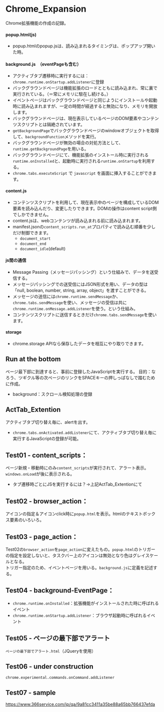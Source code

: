 # Chrome_Expansion
Chrome拡張機能の作成の記録。  
#### popup.html(js)
- popup.htmlのpopup.jsは、読み込まれるタイミングは、ポップアップ開いた時。
#### background.js　（eventPageも含む）
- アクティブタブ遷移時に実行するには：`chrome.runtime.onStartup.addListener`に登録
- バックグラウンドページは機能拡張のロードとともに読み込まれ、常に裏で実行されている。（＝常にメモリに駐在し続ける。）  
- イベントページはバックグラウンドページと同じようにインストールや起動時に読み込まれますが、一定の時間が経過すると無効になり、メモリを開放します。  
- バックグラウンドページは、現在表示しているページのDOM要素やコンテンツスクリプトとは隔絶されています。  
- `getBackgroundPage`でバックグラウンドページのwindowオブジェクトを取得して、`backgroundFunction`メソッドを実行。  
- バックグラウンドページが無効の場合の対処方法として、`runtime.getBackgroundPage`を用いる。  
- バックグラウンドページにて、機能拡張のインストール時に実行される`runtime.onInstalled`と、起動時に実行される`runtime.onStartup`を利用する。  
- `chrome.tabs.executeScript` で `javascript` を画面に挿入することができます。
#### content.js
- コンテンツスクリプトを利用して、現在表示中のページを構成しているDOM要素を読み込んだり、変更したりできます。DOMの操作はcontent script側でしかできません。  
- content.jsは、webコンテンツが読み込まれる前に読み込まれます。
- manifest.jsonの`content_scripts.run_at`プロパティで読み込む順番を少しだけ制御できます。
  - `document_start`
  - `document_end`
  - `document_idle`(default)
#### js間の通信
- Message Passing（メッセージパッシング）という仕組みで、データを送受信する。  
- メッセージパッシングでの送受信にはJSON形式を用い、データの型は「null, boolean, number, string, array, object」を渡すことができる。  
- メッセージの送信には`chrome.runtime.sendMessage`か、`chrome.tabs.sendMessage`を使い、メッセージの受信は共に`chrome.runtime.onMessage.addListener`を使う。という仕組み。  
- コンテンツスクリプトに送信するときだけ`chrome.tabs.sendMessage`を使います。  
#### storage
- chrome.storage APIなら保存したデータを相互にやり取りできます。  
## Run at the bottom
ページ最下部に到達すると、事前に登録したJavaScriptを実行する。
目的：なろう、ツギクル等の次ページのリンクをSPACEキーの押しっぱなしで踏むために作成。  
- background：スクロール検知処理の登録  

## ActTab_Extention
アクティブタブ切り替え毎に、alertを出す。
- `chrome.tabs.onActivated.addListener`にて、アクティブタブ切り替え毎に実行するJavaScriptの登録が可能。

## Test01 - content_scripts：
ページ新規・移動時にのみ`content_scripts`が実行されて、アラート表示。`windows.onLoad`が後に表示される。
- タブ遷移時ごとにJSを実行するには？→上記ActTab_Extentionにて

## Test02 - browser_action：
アイコンの指定＆アイコンclick時に`popup.html`を表示。htmlのテキストボックス要素のいろいろ。

## Test03 - page_action：
Test02の`browser_action`を`page_action`に変えたもの。`popup.html`のトリガーの指定を設定しないと、タスクバー上のアイコンは無効となり色はグレイスケールとなる。  
トリガー指定のため、イベントページを用いる。`background.js`に定義を記述する。

## Test04 - background-EventPage：
- `chrome.runtime.onInstalled`：拡張機能がインストールされた時に呼ばれるイベント
- `chrome.runtime.onStartup.addListener`：ブラウザ起動時に呼ばれるイベント

## Test05 - ページの最下部でアラート
`ページの最下部でアラート.html`（JQueryを使用）

## Test06 - under construction
`chrome.experimental.commands.onCommand.addListener`

## Test07 - sample
https://www.366service.com/jp/qa/9a81cc3411a35be88a65bb766437efda

